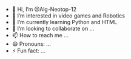 - 👋 Hi, I’m @Alg-Neotop-12
- 👀 I’m interested in video games and Robotics
- 🌱 I’m currently learning Python and HTML
- 💞️ I’m looking to collaborate on ...
- 📫 How to reach me ...
- 😄 Pronouns: ...
- ⚡ Fun fact: ...

<!---
Alg-Neotop-12/Alg-Neotop-12 is a ✨ special ✨ repository because its `README.md` (this file) appears on your GitHub profile.
You can click the Preview link to take a look at your changes.
--->
